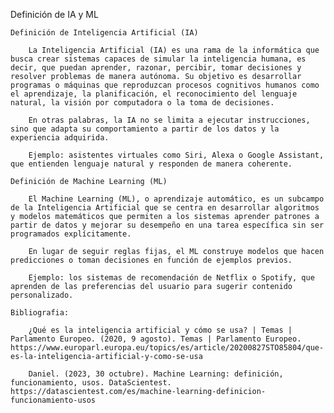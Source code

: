 Definición de IA y ML

    Definición de Inteligencia Artificial (IA)

        La Inteligencia Artificial (IA) es una rama de la informática que busca crear sistemas capaces de simular la inteligencia humana, es decir, que puedan aprender, razonar, percibir, tomar decisiones y resolver problemas de manera autónoma. Su objetivo es desarrollar programas o máquinas que reproduzcan procesos cognitivos humanos como el aprendizaje, la planificación, el reconocimiento del lenguaje natural, la visión por computadora o la toma de decisiones.

        En otras palabras, la IA no se limita a ejecutar instrucciones, sino que adapta su comportamiento a partir de los datos y la experiencia adquirida.

        Ejemplo: asistentes virtuales como Siri, Alexa o Google Assistant, que entienden lenguaje natural y responden de manera coherente.

    Definición de Machine Learning (ML)

        El Machine Learning (ML), o aprendizaje automático, es un subcampo de la Inteligencia Artificial que se centra en desarrollar algoritmos y modelos matemáticos que permiten a los sistemas aprender patrones a partir de datos y mejorar su desempeño en una tarea específica sin ser programados explícitamente.

        En lugar de seguir reglas fijas, el ML construye modelos que hacen predicciones o toman decisiones en función de ejemplos previos.

        Ejemplo: los sistemas de recomendación de Netflix o Spotify, que aprenden de las preferencias del usuario para sugerir contenido personalizado.

    Bibliografia:
        
        ¿Qué es la inteligencia artificial y cómo se usa? | Temas | Parlamento Europeo. (2020, 9 agosto). Temas | Parlamento Europeo. https://www.europarl.europa.eu/topics/es/article/20200827STO85804/que-es-la-inteligencia-artificial-y-como-se-usa
        
        Daniel. (2023, 30 octubre). Machine Learning: definición, funcionamiento, usos. DataScientest. https://datascientest.com/es/machine-learning-definicion-funcionamiento-usos